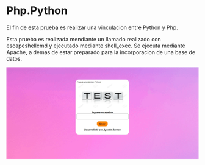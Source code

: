 # Php.Python
El fin de esta prueba es realizar una vinculacion entre Python y Php.

Esta prueba es realizada mendiante un llamado realizado con escapeshellcmd y ejecutado mediante shell_exec.
Se ejecuta mediante Apache, a demas de estar preparado para la incorporacion de una base de datos.

![Image text](https://github.com/agustinbarrios/Php.Python/blob/main/Prueba.jpg)
